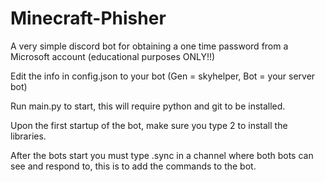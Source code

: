 # Minecraft-Phisher

A very simple discord bot for obtaining a one time password from a Microsoft account (educational purposes ONLY!!)

Edit the info in config.json to your bot (Gen = skyhelper, Bot = your server bot)

Run main.py to start, this will require python and git to be installed.

Upon the first startup of the bot, make sure you type 2 to install the libraries.

After the bots start you must type .sync in a channel where both bots can see and respond to, this is to add the commands to the bot.
